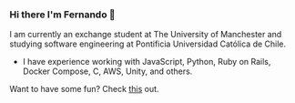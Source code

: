 ### Hi there I'm Fernando 👋

I am currently an exchange student at The University of Manchester and studying software engineering at Pontificia Universidad Católica de Chile.

- I have experience working with JavaScript, Python, Ruby on Rails, Docker Compose, C, AWS, Unity, and others.

Want to have some fun? Check [this](https://chapro8.itch.io/game-center) out.
